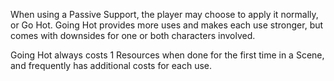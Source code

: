When using a Passive Support, the player may choose to apply it normally, or Go Hot. Going Hot provides more uses and makes each use stronger, but comes with downsides for one or both characters involved.

Going Hot always costs 1 Resources when done for the first time in a Scene, and frequently has additional costs for each use.